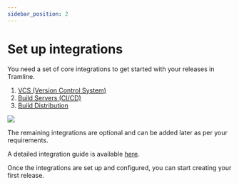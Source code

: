 ```yaml
---
sidebar_position: 2
---
```


# Set up integrations

You need a set of core integrations to get started with your releases in Tramline.

1. [VCS (Version Control System)](/integrations/version-control/)
2. [Build Servers (CI/CD)](/integrations/ci-cd/)
3. [Build Distribution](/integrations/distribution/)

![](/img/setup-integrations.png)

The remaining integrations are optional and can be added later as per your requirements.

A detailed integration guide is available [here](/integrations/).

Once the integrations are set up and configured, you can start creating your first release.
